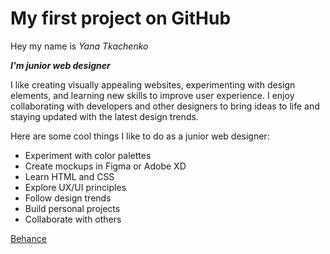 # My first project on GitHub
Hey my name is *Yana Tkachenko*

_**I'm junior web designer**_

I like creating visually appealing websites, experimenting with design elements, and learning new skills to improve user experience. I enjoy collaborating with developers and other designers to bring ideas to life and staying updated with the latest design trends.

Here are some cool things I like to do as a junior web designer:

* Experiment with color palettes
* Create mockups in Figma or Adobe XD
* Learn HTML and CSS
* Explore UX/UI principles
* Follow design trends
* Build personal projects
* Collaborate with others

[Behance](https://www.behance.net/gallery/130989545/Jewelry-online-store/modules/741907923)
